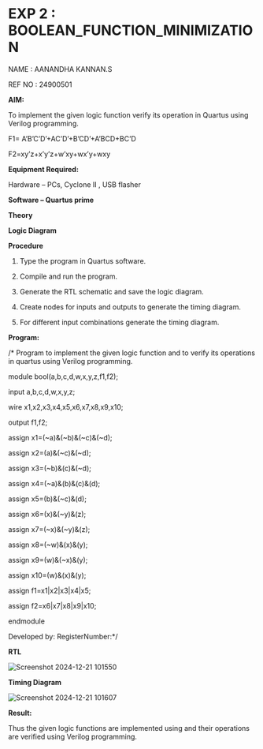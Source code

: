 # EXP 2 : BOOLEAN_FUNCTION_MINIMIZATION

NAME : AANANDHA KANNAN.S

REF NO : 24900501

**AIM:**

To implement the given logic function verify its operation in Quartus using Verilog programming.

F1= A’B’C’D’+AC’D’+B’CD’+A’BCD+BC’D 

F2=xy’z+x’y’z+w’xy+wx’y+wxy

**Equipment Required:**

Hardware – PCs, Cyclone II , USB flasher

**Software – Quartus prime**

**Theory**

**Logic Diagram**

**Procedure**

1.	Type the program in Quartus software.

2.	Compile and run the program.

3.	Generate the RTL schematic and save the logic diagram.

4.	Create nodes for inputs and outputs to generate the timing diagram.

5.	For different input combinations generate the timing diagram.


**Program:**

/* Program to implement the given logic function and to verify its operations in quartus using Verilog programming. 

module bool(a,b,c,d,w,x,y,z,f1,f2);

input a,b,c,d,w,x,y,z;


wire x1,x2,x3,x4,x5,x6,x7,x8,x9,x10;

output f1,f2;

assign x1=(~a)&(~b)&(~c)&(~d);

assign x2=(a)&(~c)&(~d);

assign x3=(~b)&(c)&(~d);

assign x4=(~a)&(b)&(c)&(d);

assign x5=(b)&(~c)&(d);

assign x6=(x)&(~y)&(z);

assign x7=(~x)&(~y)&(z);

assign x8=(~w)&(x)&(y);

assign x9=(w)&(~x)&(y);

assign x10=(w)&(x)&(y);

assign f1=x1|x2|x3|x4|x5;

assign f2=x6|x7|x8|x9|x10;

endmodule

Developed by: RegisterNumber:*/



**RTL**

![Screenshot 2024-12-21 101550](https://github.com/user-attachments/assets/02c23143-a2c4-4ecf-b982-d5e933782dd4)

**Timing Diagram**

![Screenshot 2024-12-21 101607](https://github.com/user-attachments/assets/9365b4c1-a3d0-4d33-afff-bc22270bdc99)


**Result:**

Thus the given logic functions are implemented using and their operations are verified using Verilog programming.


